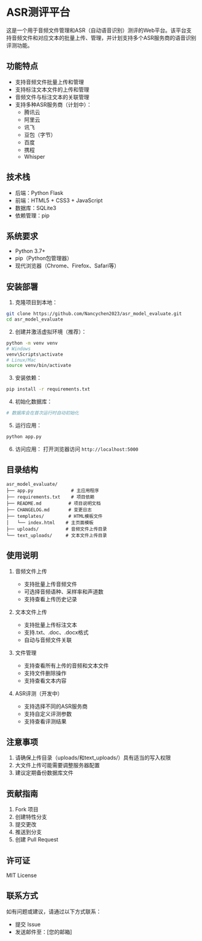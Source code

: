 # ASR测评平台

这是一个用于音频文件管理和ASR（自动语音识别）测评的Web平台。该平台支持音频文件和对应文本的批量上传、管理，并计划支持多个ASR服务商的语音识别评测功能。

## 功能特点

- 支持音频文件批量上传和管理
- 支持标注文本文件的上传和管理
- 音频文件与标注文本的关联管理
- 支持多种ASR服务商（计划中）：
  - 腾讯云
  - 阿里云
  - 讯飞
  - 豆包（字节）
  - 百度
  - 携程
  - Whisper

## 技术栈

- 后端：Python Flask
- 前端：HTML5 + CSS3 + JavaScript
- 数据库：SQLite3
- 依赖管理：pip

## 系统要求

- Python 3.7+
- pip（Python包管理器）
- 现代浏览器（Chrome、Firefox、Safari等）

## 安装部署

1. 克隆项目到本地：
```bash
git clone https://github.com/Nancychen2023/asr_model_evaluate.git
cd asr_model_evaluate
```

2. 创建并激活虚拟环境（推荐）：
```bash
python -m venv venv
# Windows
venv\Scripts\activate
# Linux/Mac
source venv/bin/activate
```

3. 安装依赖：
```bash
pip install -r requirements.txt
```

4. 初始化数据库：
```bash
# 数据库会在首次运行时自动初始化
```

5. 运行应用：
```bash
python app.py
```

6. 访问应用：
打开浏览器访问 `http://localhost:5000`

## 目录结构

```
asr_model_evaluate/
├── app.py              # 主应用程序
├── requirements.txt    # 项目依赖
├── README.md          # 项目说明文档
├── CHANGELOG.md       # 变更日志
├── templates/         # HTML模板文件
│   └── index.html    # 主页面模板
├── uploads/          # 音频文件上传目录
└── text_uploads/     # 文本文件上传目录
```

## 使用说明

1. 音频文件上传
   - 支持批量上传音频文件
   - 可选择音频语种、采样率和声道数
   - 支持查看上传历史记录

2. 文本文件上传
   - 支持批量上传标注文本
   - 支持.txt、.doc、.docx格式
   - 自动与音频文件关联

3. 文件管理
   - 支持查看所有上传的音频和文本文件
   - 支持文件删除操作
   - 支持查看文本内容

4. ASR评测（开发中）
   - 支持选择不同的ASR服务商
   - 支持自定义评测参数
   - 支持查看评测结果

## 注意事项

1. 请确保上传目录（uploads/和text_uploads/）具有适当的写入权限
2. 大文件上传可能需要调整服务器配置
3. 建议定期备份数据库文件

## 贡献指南

1. Fork 项目
2. 创建特性分支
3. 提交更改
4. 推送到分支
5. 创建 Pull Request

## 许可证

MIT License

## 联系方式

如有问题或建议，请通过以下方式联系：
- 提交 Issue
- 发送邮件至：[您的邮箱] 